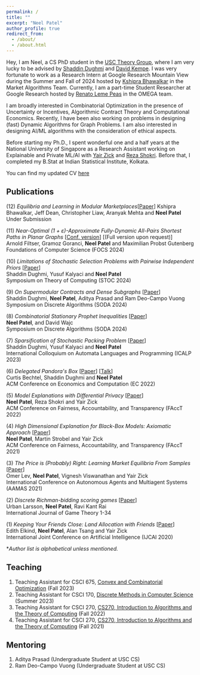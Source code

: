 ```yaml
---
permalink: /
title: ""
excerpt: "Neel Patel"
author_profile: true
redirect_from: 
  - /about/
  - /about.html
---
```


Hey, I am Neel, a CS PhD student in the [USC Theory Group](https://viterbi-web.usc.edu/~cstheory/), where I am very lucky to be advised by [Shaddin Dughmi](http://viterbi-web.usc.edu/~shaddin/) and [David Kempe](http://david-kempe.com). I was very fortunate to work as a Research Intern at Google Research Mountain View during the Summer and Fall of 2024 hosted by [Kshipra Bhawalkar](https://research.google/people/kshiprabhawalkar/?&type=google) in the Market Algorithms Team. Currently, I am a part-time Student Researcher at Google Research hosted by [Renato Leme Peas](https://www.renatoppl.com/) in the OMEGA team.

I am broadly interested in Combinatorial Optimization in the presence of Uncertainty or Incentives, Algorithmic Contract Theory and Computational Economics. Recently, I have been also working on problems in designing (fast) Dynamic Algorithms for Graph Problems. I am also interested in designing AI/ML algorithms with the consideration of ethical aspects. 

Before starting my Ph.D., I spent wonderful one and a half years at the National University of Singapore as a Research Assistant working on Explainable and Private ML/AI with [Yair Zick](https://people.cs.umass.edu/~yzick/) and [Reza Shokri](https://www.comp.nus.edu.sg/~reza/). Before that, I completed my B.Stat at Indian Statistical Institute, Kolkata. 

You can find my updated CV [here](https://drive.google.com/file/d/1LSaYkWomUXISNafbliN7Eix36_nQEQ0N/view?usp=drive_link)

## Publications
(12) *Equilibria and Learning in Modular Marketplaces*[[Paper](https://arxiv.org/pdf/2502.20346)]
Kshipra Bhawalkar, Jeff Dean,  Christopher Liaw,  Aranyak Mehta  and **Neel Patel**
Under Submission

(11) *Near-Optimal (1 + ε)-Approximate Fully-Dynamic All-Pairs Shortest Paths in Planar Graphs* [[Conf. version](https://www.computer.org/csdl/proceedings-article/focs/2024/167400c078/22gF2XyGxRS)] [(Full version upon request)]    
Arnold Filtser, Gramoz Goranci, **Neel Patel** and Maximilian Probst Gutenberg    
Foundations of Computer Science (FOCS 2024)

(10) *Limitations of Stochastic Selection Problems with Pairwise Independent Priors* [[Paper](https://arxiv.org/abs/2310.05240)]  
Shaddin Dughmi, Yusuf Kalyaci and **Neel Patel**    
Symposium on Theory of Computing (STOC 2024)

(9) *On Supermodular Contracts and Dense Subgraphs* [[Paper](https://arxiv.org/abs/2308.07473)]  
Shaddin Dughmi,  **Neel Patel**, Aditya Prasad and Ram Deo-Campo Vuong  
Symposium on Discrete Algorithms (SODA 2024)

(8) *Combinatorial Stationary Prophet Inequalities* [[Paper](https://arxiv.org/abs/2312.08245)]  
**Neel Patel**, and David Wajc  
Symposium on Discrete Algorithms (SODA 2024)  

(7) *Sparsification of Stochastic Packing Problem* [[Paper](https://arxiv.org/abs/2211.07829)]  
Shaddin Dughmi, Yusuf Kalyaci and **Neel Patel**  
International Colloquium on Automata Languages and Programming (ICALP 2023)

(6) *Delegated Pandora's Box* [[Paper](https://arxiv.org/pdf/2202.10382)] [[Talk](https://www.youtube.com/watch?v=1KRA8vNailA)]       
Curtis Bechtel, Shaddin Dughmi and **Neel Patel**  
ACM Conference on Economics and Computation (EC 2022)

(5) *Model Explanations with Differential Privacy* [[Paper](https://dl.acm.org/doi/10.1145/3531146.3533235)]  
**Neel Patel**, Reza Shokri and Yair Zick  
ACM Conference on Fairness, Accountability, and Transparency (FAccT 2022)

(4) *High Dimensional Explanation for Black-Box Models: Axiomatic Approach* [[Paper](https://dl.acm.org/doi/10.1145/3442188.3445903)]    
**Neel Patel**, Martin Strobel and Yair Zick    
ACM Conference on Fairness, Accountability, and Transparency (FAccT 2021)

(3) *The Price is (Probably) Right: Learning Market Equilibria From Samples* [[Paper](https://www.ifaamas.org/Proceedings/aamas2021/pdfs/p755.pdf)]    
Omer Lev, **Neel Patel**, Vignesh Viswanathan and Yair Zick    
International Conference on Autonomous Agents and Multiagent Systems (AAMAS 2021)

(2) *Discrete Richman-bidding scoring games* [[Paper](https://arxiv.org/abs/2003.05635)]   
Urban Larsson, **Neel Patel**, Ravi Kant Rai   
International Journal of Game Theory 1-34 

(1) *Keeping Your Friends Close: Land Allocation with Friends* [[Paper](https://arxiv.org/abs/2003.03558)]   
Edith Elkind, **Neel Patel**,  Alan Tsang and Yair Zick     
International Joint Conference on Artificial Intelligence (IJCAI 2020)

**Author list is alphabetical unless mentioned.*

## Teaching

1. Teaching Assistant for CSCI 675, [Convex and Combinatorial Optimization](https://viterbi-web.usc.edu/~shaddin/cs675fa23/index.html) (Fall 2023)
2. Teaching Assistant for CSCI 170, [Discrete Methods in Computer Science](https://viterbi-web.usc.edu/~shaddin/cs170su23/index.html) (Summer 2023)  
3. Teaching Assistant for CSCI 270, [CS270, Introduction to Algorithms and the Theory of Computing](https://bytes.usc.edu/cs270/) (Fall 2022)
4. Teaching Assistant for CSCI 270, [CS270, Introduction to Algorithms and the Theory of Computing](https://viterbi-web.usc.edu/~shaddin/cs270fa21/index.html) (Fall 2021)

## Mentoring 
1. Aditya Prasad (Undergraduate Student at USC CS)
2. Ram Deo-Campo Vuong (Undergraduate Student at USC CS)
